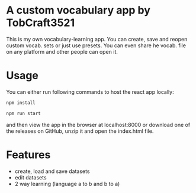 # A custom vocabulary app by TobCraft3521
This is my own vocabulary-learning app.
You can create, save and reopen custom vocab. sets or just use presets.
You can even share he vocab. file on any platform and other people can open it.

# Usage
You can either run following commands to host the react app locally:

```bash
npm install
```

```bash
npm run start
```

and then view the app in the browser at localhost:8000
or download one of the releases on GitHub, unzip it and open the index.html file.

# Features
- create, load and save datasets
- edit datasets 
- 2 way learning (language a to b and b to a)



